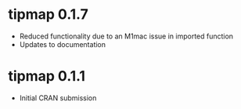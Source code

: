 # tipmap 0.1.7

* Reduced functionality due to an M1mac issue in imported function
* Updates to documentation

# tipmap 0.1.1

* Initial CRAN submission
